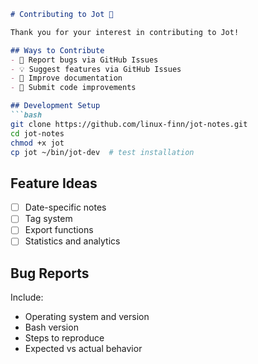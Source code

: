 ```markdown
# Contributing to Jot 📝

Thank you for your interest in contributing to Jot!

## Ways to Contribute
- 🐛 Report bugs via GitHub Issues
- 💡 Suggest features via GitHub Issues  
- 📝 Improve documentation
- 🔧 Submit code improvements

## Development Setup
```bash
git clone https://github.com/linux-finn/jot-notes.git
cd jot-notes
chmod +x jot
cp jot ~/bin/jot-dev  # test installation
```

## Feature Ideas
- [ ] Date-specific notes
- [ ] Tag system
- [ ] Export functions
- [ ] Statistics and analytics

## Bug Reports
Include:
- Operating system and version
- Bash version
- Steps to reproduce
- Expected vs actual behavior
```
